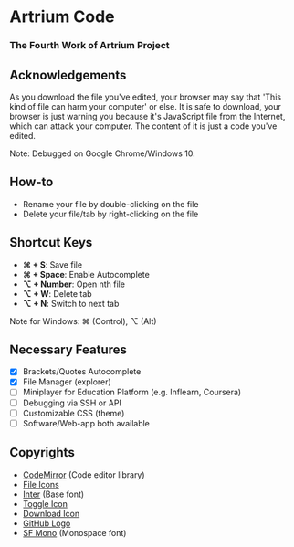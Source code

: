 # Artrium Code

### The Fourth Work of Artrium Project

## Acknowledgements
As you download the file you've edited, your browser may say that 'This kind of file can harm your computer' or else. It is safe to download, your browser is just warning you because it's JavaScript file from the Internet, which can attack your computer. The content of it is just a code you've edited.

Note: Debugged on Google Chrome/Windows 10.

## How-to
- Rename your file by double-clicking on the file
- Delete your file/tab by right-clicking on the file

## Shortcut Keys
- **⌘ + S**: Save file
- **⌘ + Space**: Enable Autocomplete
- **⌥ + Number**: Open nth file
- **⌥ + W**: Delete tab
- **⌥ + N**: Switch to next tab

Note for Windows: ⌘ (Control), ⌥ (Alt)

## Necessary Features
- [X] Brackets/Quotes Autocomplete
- [X] File Manager (explorer)
- [ ] Miniplayer for Education Platform (e.g. Inflearn, Coursera)
- [ ] Debugging via SSH or API
- [ ] Customizable CSS (theme)
- [ ] Software/Web-app both available

## Copyrights
- [CodeMirror](https://codemirror.net) (Code editor library)
- [File Icons](https://github.com/dmhendricks/file-icon-vectors)
- [Inter](https://rsms.me/inter) (Base font)
- [Toggle Icon](https://icon-icons.com/icon/sidebar-expand-toggle-nav/145935)
- [Download Icon](https://www.iconfinder.com/icons/5204156/download_icon)
- [GitHub Logo](https://github.com/logos)
- [SF Mono](https://developer.apple.com/fonts) (Monospace font)